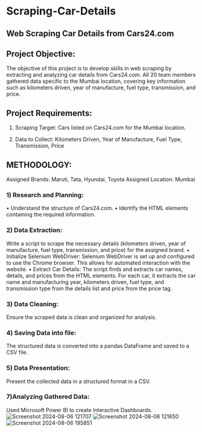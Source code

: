 # Scraping-Car-Details
## Web Scraping Car Details from Cars24.com
## Project Objective:  
The objective of this project is to develop skills in web scraping by extracting and analyzing car details from Cars24.com. All 20 team members gathered data specific to the Mumbai location, covering key 
information such as kilometers driven, year of manufacture, fuel type, transmission, and price.
## Project Requirements:
1) Scraping Target: Cars listed on Cars24.com for the Mumbai location.

2) Data to Collect: Kilometers Driven, Year of Manufacture, Fuel Type, Transmission, Price
 ## METHODOLOGY: 
Assigned Brands: Maruti, Tata, Hyundai, Toyota 
Assigned Location: Mumbai
### 1) Research and Planning: 
• Understand the structure of Cars24.com. 
• Identify the HTML elements containing the required information. 
### 2) Data Extraction: 
Write a script to scrape the necessary details (kilometers driven, year of manufacture, fuel type, transmission, and price) for the assigned 
brand. 
 • Initialize Selenium WebDriver: Selenium WebDriver is set up and configured to use the Chrome browser. This allows for automated interaction with the website.
• Extract Car Details: The script finds and extracts car names, details, and prices from the HTML elements. 
For each car, it extracts the car name and manufacturing year, kilometers driven, fuel type, and transmission type from the details list and price from the price tag.
### 3) Data Cleaning:
Ensure the scraped data is clean and organized for analysis.
### 4) Saving Data into file: 
The structured data is converted into a pandas DataFrame and saved to a CSV file. 
### 5) Data Presentation: 
Present the collected data in a structured format in a CSV. 
### 7)Analyzing Gathered Data:
Used Microsoft Power BI to create Interactive Dashboards. 
![Screenshot 2024-08-06 121707](https://github.com/user-attachments/assets/7283e4df-d839-4ed9-87e7-b43b4a30e3ff)
![Screenshot 2024-08-06 121650](https://github.com/user-attachments/assets/e91e7e56-f84e-427a-b668-565d409258ab)
![Screenshot 2024-08-06 195851](https://github.com/user-attachments/assets/62bafdf5-36c1-4def-ae4a-15fa6b4dfbcc)
